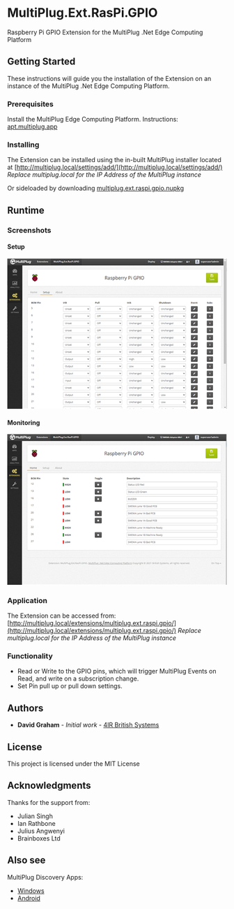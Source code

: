 # MultiPlug.Ext.RasPi.GPIO
Raspberry Pi GPIO Extension for the MultiPlug .Net Edge Computing Platform

## Getting Started

These instructions will guide you the installation of the Extension on an instance of the MultiPlug .Net Edge Computing Platform.

### Prerequisites

Install the MultiPlug Edge Computing Platform. Instructions: [apt.multiplug.app](https://apt.multiplug.app/)

### Installing

The Extension can be installed using the in-built MultiPlug installer located at [http://multiplug.local/settings/add/](http://multiplug.local/settings/add/)
 *Replace multiplug.local for the IP Address of the MultiPlug instance*
 
Or sideloaded by downloading [multiplug.ext.raspi.gpio.nupkg](https://www.nuget.org/api/v2/package/MultiPlug.Ext.RasPi.GPIO/)

## Runtime
### Screenshots
#### Setup
![Image of MultiPlug.Ext.RasPi.Config Setup](https://raw.githubusercontent.com/Industry4/MultiPlug.Ext.RasPi.GPIO/master/media/multiplug-ext-raspi-gpio.png)
#### Monitoring
![Image of MultiPlug.Ext.RasPi.Config Monitoring](https://raw.githubusercontent.com/Industry4/MultiPlug.Ext.RasPi.GPIO/master/media/multiplug-ext-raspi-gpio2.png)

### Application

The Extension can be accessed from: [http://multiplug.local/extensions/multiplug.ext.raspi.gpio/](http://multiplug.local/extensions/multiplug.ext.raspi.gpio/)
 *Replace multiplug.local for the IP Address of the MultiPlug instance*
 
### Functionality

* Read or Write to the GPIO pins, which will trigger MultiPlug Events on Read, and write on a subscription change.
* Set Pin pull up or pull down settings.

## Authors

* **David Graham** - *Initial work* - [4IR British Systems](https://www.4ir.uk)

## License

This project is licensed under the MIT License
## Acknowledgments
Thanks for the support from:
* Julian Singh
* Ian Rathbone
* Julius Angwenyi
* Brainboxes Ltd

## Also see
MultiPlug Discovery Apps:
* [Windows](https://windows.multiplug.app/bin/DesktopSetup.exe)
* [Android](https://play.google.com/store/apps/details?id=uk.britishsystems.multiplug)
